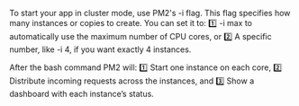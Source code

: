 To start your app in cluster mode, use PM2's -i flag. This flag specifies how many instances or copies to create. You can set it to:
1️⃣ -i max to automatically use the maximum number of CPU cores, or
2️⃣ A specific number, like -i 4, if you want exactly 4 instances.

After the bash command PM2 will:
1️⃣ Start one instance on each core,
2️⃣ Distribute incoming requests across the instances, and
3️⃣ Show a dashboard with each instance’s status.
